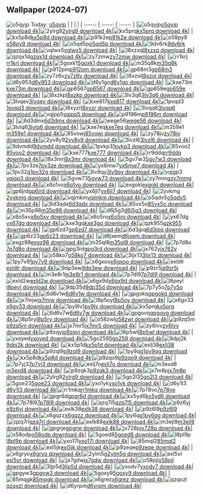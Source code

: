## Wallpaper (2024-07)
![o5qyjp](https://w.wallhaven.cc/full/o5/wallhaven-o5qyjp.jpg) Today: [o5qyjp](https://th.wallhaven.cc/small/o5/o5qyjp.jpg)
|      |      |      |
| :----: | :----: | :----: |
|![o5qyjp](https://th.wallhaven.cc/small/o5/o5qyjp.jpg)[o5qyjp download 4k](https://wallhaven.cc/w/o5qyjp)|![2ylrg9](https://th.wallhaven.cc/small/2y/2ylrg9.jpg)[2ylrg9 download 4k](https://wallhaven.cc/w/2ylrg9)|![kx5prq](https://th.wallhaven.cc/small/kx/kx5prq.jpg)[kx5prq download 4k](https://wallhaven.cc/w/kx5prq)|
|![kx5p8d](https://th.wallhaven.cc/small/kx/kx5p8d.jpg)[kx5p8d download 4k](https://wallhaven.cc/w/kx5p8d)|![p91k2e](https://th.wallhaven.cc/small/p9/p91k2e.jpg)[p91k2e download 4k](https://wallhaven.cc/w/p91k2e)|![o58py9](https://th.wallhaven.cc/small/o5/o58py9.jpg)[o58py9 download 4k](https://wallhaven.cc/w/o58py9)|
|![o5qd5p](https://th.wallhaven.cc/small/o5/o5qd5p.jpg)[o5qd5p download 4k](https://wallhaven.cc/w/o5qd5p)|![9dv6rk](https://th.wallhaven.cc/small/9d/9dv6rk.jpg)[9dv6rk download 4k](https://wallhaven.cc/w/9dv6rk)|![vqlwx5](https://th.wallhaven.cc/small/vq/vqlwx5.jpg)[vqlwx5 download 4k](https://wallhaven.cc/w/vqlwx5)|
|![l8xzxq](https://th.wallhaven.cc/small/l8/l8xzxq.jpg)[l8xzxq download 4k](https://wallhaven.cc/w/l8xzxq)|![qzqx1d](https://th.wallhaven.cc/small/qz/qzqx1d.jpg)[qzqx1d download 4k](https://wallhaven.cc/w/qzqx1d)|![zy7zmw](https://th.wallhaven.cc/small/zy/zy7zmw.jpg)[zy7zmw download 4k](https://wallhaven.cc/w/zy7zmw)|
|![rr1krj](https://th.wallhaven.cc/small/rr/rr1krj.jpg)[rr1krj download 4k](https://wallhaven.cc/w/rr1krj)|![5goxk1](https://th.wallhaven.cc/small/5g/5goxk1.jpg)[5goxk1 download 4k](https://wallhaven.cc/w/5goxk1)|![m35q8k](https://th.wallhaven.cc/small/m3/m35q8k.jpg)[m35q8k download 4k](https://wallhaven.cc/w/m35q8k)|
|![p912pm](https://th.wallhaven.cc/small/p9/p912pm.jpg)[p912pm download 4k](https://wallhaven.cc/w/p912pm)|![gp68m3](https://th.wallhaven.cc/small/gp/gp68m3.jpg)[gp68m3 download 4k](https://wallhaven.cc/w/gp68m3)|![zy7z6v](https://th.wallhaven.cc/small/zy/zy7z6v.jpg)[zy7z6v download 4k](https://wallhaven.cc/w/zy7z6v)|
|![l8xzol](https://th.wallhaven.cc/small/l8/l8xzol.jpg)[l8xzol download 4k](https://wallhaven.cc/w/l8xzol)|![d6y953](https://th.wallhaven.cc/small/d6/d6y953.jpg)[d6y953 download 4k](https://wallhaven.cc/w/d6y953)|![d6y1go](https://th.wallhaven.cc/small/d6/d6y1go.jpg)[d6y1go download 4k](https://wallhaven.cc/w/d6y1go)|
|![kxe73m](https://th.wallhaven.cc/small/kx/kxe73m.jpg)[kxe73m download 4k](https://wallhaven.cc/w/kxe73m)|![gp6567](https://th.wallhaven.cc/small/gp/gp6567.jpg)[gp6567 download 4k](https://wallhaven.cc/w/gp6567)|![gp659e](https://th.wallhaven.cc/small/gp/gp659e.jpg)[gp659e download 4k](https://wallhaven.cc/w/gp659e)|
|![l8xzkp](https://th.wallhaven.cc/small/l8/l8xzkp.jpg)[l8xzkp download 4k](https://wallhaven.cc/w/l8xzkp)|![3lv3q6](https://th.wallhaven.cc/small/3l/3lv3q6.jpg)[3lv3q6 download 4k](https://wallhaven.cc/w/3lv3q6)|![3lvqev](https://th.wallhaven.cc/small/3l/3lvqev.jpg)[3lvqev download 4k](https://wallhaven.cc/w/3lvqev)|
|![kxe817](https://th.wallhaven.cc/small/kx/kxe817.jpg)[kxe817 download 4k](https://wallhaven.cc/w/kxe817)|![1pvqd3](https://th.wallhaven.cc/small/1p/1pvqd3.jpg)[1pvqd3 download 4k](https://wallhaven.cc/w/1pvqd3)|![l8xyzr](https://th.wallhaven.cc/small/l8/l8xyzr.jpg)[l8xyzr download 4k](https://wallhaven.cc/w/l8xyzr)|
|![3lvqq6](https://th.wallhaven.cc/small/3l/3lvqq6.jpg)[3lvqq6 download 4k](https://wallhaven.cc/w/3lvqq6)|![vqjpp5](https://th.wallhaven.cc/small/vq/vqjpp5.jpg)[vqjpp5 download 4k](https://wallhaven.cc/w/vqjpp5)|![p9196m](https://th.wallhaven.cc/small/p9/p9196m.jpg)[p9196m download 4k](https://wallhaven.cc/w/p9196m)|
|![6d3dmx](https://th.wallhaven.cc/small/6d/6d3dmx.jpg)[6d3dmx download 4k](https://wallhaven.cc/w/6d3dmx)|![wege56](https://th.wallhaven.cc/small/we/wege56.jpg)[wege56 download 4k](https://wallhaven.cc/w/wege56)|![3lvlq6](https://th.wallhaven.cc/small/3l/3lvlq6.jpg)[3lvlq6 download 4k](https://wallhaven.cc/w/3lvlq6)|
|![kxe7eq](https://th.wallhaven.cc/small/kx/kxe7eq.jpg)[kxe7eq download 4k](https://wallhaven.cc/w/kxe7eq)|![m359e1](https://th.wallhaven.cc/small/m3/m359e1.jpg)[m359e1 download 4k](https://wallhaven.cc/w/m359e1)|![85vowj](https://th.wallhaven.cc/small/85/85vowj.jpg)[85vowj download 4k](https://wallhaven.cc/w/85vowj)|
|![zy78jv](https://th.wallhaven.cc/small/zy/zy78jv.jpg)[zy78jv download 4k](https://wallhaven.cc/w/zy78jv)|![2yv8y9](https://th.wallhaven.cc/small/2y/2yv8y9.jpg)[2yv8y9 download 4k](https://wallhaven.cc/w/2yv8y9)|![3lvzl6](https://th.wallhaven.cc/small/3l/3lvzl6.jpg)[3lvzl6 download 4k](https://wallhaven.cc/w/3lvzl6)|
|![9dvmdd](https://th.wallhaven.cc/small/9d/9dvmdd.jpg)[9dvmdd download 4k](https://wallhaven.cc/w/9dvmdd)|![1pvkp3](https://th.wallhaven.cc/small/1p/1pvkp3.jpg)[1pvkp3 download 4k](https://wallhaven.cc/w/1pvkp3)|![85voo2](https://th.wallhaven.cc/small/85/85voo2.jpg)[85voo2 download 4k](https://wallhaven.cc/w/85voo2)|
|![kxe777](https://th.wallhaven.cc/small/kx/kxe777.jpg)[kxe777 download 4k](https://wallhaven.cc/w/kxe777)|![rr9ddq](https://th.wallhaven.cc/small/rr/rr9ddq.jpg)[rr9ddq download 4k](https://wallhaven.cc/w/rr9ddq)|![l8x3mr](https://th.wallhaven.cc/small/l8/l8x3mr.jpg)[l8x3mr download 4k](https://wallhaven.cc/w/l8x3mr)|
|![5gv7w3](https://th.wallhaven.cc/small/5g/5gv7w3.jpg)[5gv7w3 download 4k](https://wallhaven.cc/w/5gv7w3)|![7pv3ze](https://th.wallhaven.cc/small/7p/7pv3ze.jpg)[7pv3ze download 4k](https://wallhaven.cc/w/7pv3ze)|![yx6mw7](https://th.wallhaven.cc/small/yx/yx6mw7.jpg)[yx6mw7 download 4k](https://wallhaven.cc/w/yx6mw7)|
|![1pv32g](https://th.wallhaven.cc/small/1p/1pv32g.jpg)[1pv32g download 4k](https://wallhaven.cc/w/1pv32g)|![3lv9qy](https://th.wallhaven.cc/small/3l/3lv9qy.jpg)[3lv9qy download 4k](https://wallhaven.cc/w/3lv9qy)|![vqjgp3](https://th.wallhaven.cc/small/vq/vqjgp3.jpg)[vqjgp3 download 4k](https://wallhaven.cc/w/vqjgp3)|
|![5gvw73](https://th.wallhaven.cc/small/5g/5gvw73.jpg)[5gvw73 download 4k](https://wallhaven.cc/w/5gvw73)|![zy7mmg](https://th.wallhaven.cc/small/zy/zy7mmg.jpg)[zy7mmg download 4k](https://wallhaven.cc/w/zy7mmg)|![x6o1vo](https://th.wallhaven.cc/small/x6/x6o1vo.jpg)[x6o1vo download 4k](https://wallhaven.cc/w/x6o1vo)|
|![exgokl](https://th.wallhaven.cc/small/ex/exgokl.jpg)[exgokl download 4k](https://wallhaven.cc/w/exgokl)|![gp6jrd](https://th.wallhaven.cc/small/gp/gp6jrd.jpg)[gp6jrd download 4k](https://wallhaven.cc/w/gp6jrd)|![yx6jl7](https://th.wallhaven.cc/small/yx/yx6jl7.jpg)[yx6jl7 download 4k](https://wallhaven.cc/w/yx6jl7)|
|![2yvkmg](https://th.wallhaven.cc/small/2y/2yvkmg.jpg)[2yvkmg download 4k](https://wallhaven.cc/w/2yvkmg)|![vqjmkm](https://th.wallhaven.cc/small/vq/vqjmkm.jpg)[vqjmkm download 4k](https://wallhaven.cc/w/vqjmkm)|![o5qdv5](https://th.wallhaven.cc/small/o5/o5qdv5.jpg)[o5qdv5 download 4k](https://wallhaven.cc/w/o5qdv5)|
|![6d3qdx](https://th.wallhaven.cc/small/6d/6d3qdx.jpg)[6d3qdx download 4k](https://wallhaven.cc/w/6d3qdx)|![85vx5o](https://th.wallhaven.cc/small/85/85vx5o.jpg)[85vx5o download 4k](https://wallhaven.cc/w/85vx5o)|![m35p98](https://th.wallhaven.cc/small/m3/m35p98.jpg)[m35p98 download 4k](https://wallhaven.cc/w/m35p98)|
|![d6j5g3](https://th.wallhaven.cc/small/d6/d6j5g3.jpg)[d6j5g3 download 4k](https://wallhaven.cc/w/d6j5g3)|![x6o5xv](https://th.wallhaven.cc/small/x6/x6o5xv.jpg)[x6o5xv download 4k](https://wallhaven.cc/w/x6o5xv)|![x6o5ro](https://th.wallhaven.cc/small/x6/x6o5ro.jpg)[x6o5ro download 4k](https://wallhaven.cc/w/x6o5ro)|
|![yx67dg](https://th.wallhaven.cc/small/yx/yx67dg.jpg)[yx67dg download 4k](https://wallhaven.cc/w/yx67dg)|![kxe3gq](https://th.wallhaven.cc/small/kx/kxe3gq.jpg)[kxe3gq download 4k](https://wallhaven.cc/w/kxe3gq)|![qzk955](https://th.wallhaven.cc/small/qz/qzk955.jpg)[qzk955 download 4k](https://wallhaven.cc/w/qzk955)|
|![gp6zd7](https://th.wallhaven.cc/small/gp/gp6zd7.jpg)[gp6zd7 download 4k](https://wallhaven.cc/w/gp6zd7)|![6d3jpq](https://th.wallhaven.cc/small/6d/6d3jpq.jpg)[6d3jpq download 4k](https://wallhaven.cc/w/6d3jpq)|![gp6z23](https://th.wallhaven.cc/small/gp/gp6z23.jpg)[gp6z23 download 4k](https://wallhaven.cc/w/gp6z23)|
|![d6jxem](https://th.wallhaven.cc/small/d6/d6jxem.jpg)[d6jxem download 4k](https://wallhaven.cc/w/d6jxem)|![exgz98](https://th.wallhaven.cc/small/ex/exgz98.jpg)[exgz98 download 4k](https://wallhaven.cc/w/exgz98)|![m35ql8](https://th.wallhaven.cc/small/m3/m35ql8.jpg)[m35ql8 download 4k](https://wallhaven.cc/w/m35ql8)|
|![7p7d8o](https://th.wallhaven.cc/small/7p/7p7d8o.jpg)[7p7d8o download 4k](https://wallhaven.cc/w/7p7d8o)|![gpg3rd](https://th.wallhaven.cc/small/gp/gpg3rd.jpg)[gpg3rd download 4k](https://wallhaven.cc/w/gpg3rd)|![jx762y](https://th.wallhaven.cc/small/jx/jx762y.jpg)[jx762y download 4k](https://wallhaven.cc/w/jx762y)|
|![o58ko7](https://th.wallhaven.cc/small/o5/o58ko7.jpg)[o58ko7 download 4k](https://wallhaven.cc/w/o58ko7)|![3ljx13](https://th.wallhaven.cc/small/3l/3ljx13.jpg)[3ljx13 download 4k](https://wallhaven.cc/w/3ljx13)|![1py7v9](https://th.wallhaven.cc/small/1p/1py7v9.jpg)[1py7v9 download 4k](https://wallhaven.cc/w/1py7v9)|
|![x6gxoo](https://th.wallhaven.cc/small/x6/x6gxoo.jpg)[x6gxoo download 4k](https://wallhaven.cc/w/x6gxoo)|![exldlr](https://th.wallhaven.cc/small/ex/exldlr.jpg)[exldlr download 4k](https://wallhaven.cc/w/exldlr)|![9dp3ew](https://th.wallhaven.cc/small/9d/9dp3ew.jpg)[9dp3ew download 4k](https://wallhaven.cc/w/9dp3ew)|
|![p9zr5j](https://th.wallhaven.cc/small/p9/p9zr5j.jpg)[p9zr5j download 4k](https://wallhaven.cc/w/p9zr5j)|![m3e8r1](https://th.wallhaven.cc/small/m3/m3e8r1.jpg)[m3e8r1 download 4k](https://wallhaven.cc/w/m3e8r1)|![7p7dl9](https://th.wallhaven.cc/small/7p/7p7dl9.jpg)[7p7dl9 download 4k](https://wallhaven.cc/w/7p7dl9)|
|![exld2w](https://th.wallhaven.cc/small/ex/exld2w.jpg)[exld2w download 4k](https://wallhaven.cc/w/exld2w)|![x6gx9d](https://th.wallhaven.cc/small/x6/x6gx9d.jpg)[x6gx9d download 4k](https://wallhaven.cc/w/x6gx9d)|![l8peyl](https://th.wallhaven.cc/small/l8/l8peyl.jpg)[l8peyl download 4k](https://wallhaven.cc/w/l8peyl)|
|![9dp35d](https://th.wallhaven.cc/small/9d/9dp35d.jpg)[9dp35d download 4k](https://wallhaven.cc/w/9dp35d)|![7p7y5o](https://th.wallhaven.cc/small/7p/7p7y5o.jpg)[7p7y5o download 4k](https://wallhaven.cc/w/7p7y5o)|![6d6v1w](https://th.wallhaven.cc/small/6d/6d6v1w.jpg)[6d6v1w download 4k](https://wallhaven.cc/w/6d6v1w)|
|![gpgokq](https://th.wallhaven.cc/small/gp/gpgokq.jpg)[gpgokq download 4k](https://wallhaven.cc/w/gpgokq)|![jx7mjw](https://th.wallhaven.cc/small/jx/jx7mjw.jpg)[jx7mjw download 4k](https://wallhaven.cc/w/jx7mjw)|![l8p5oy](https://th.wallhaven.cc/small/l8/l8p5oy.jpg)[l8p5oy download 4k](https://wallhaven.cc/w/l8p5oy)|
|![x6gv33](https://th.wallhaven.cc/small/x6/x6gv33.jpg)[x6gv33 download 4k](https://wallhaven.cc/w/x6gv33)|![1py9lv](https://th.wallhaven.cc/small/1p/1py9lv.jpg)[1py9lv download 4k](https://wallhaven.cc/w/1py9lv)|![kx5prq](https://th.wallhaven.cc/small/kx/kx5prq.jpg)[kx5prq download 4k](https://wallhaven.cc/w/kx5prq)|
|![6d6v7w](https://th.wallhaven.cc/small/6d/6d6v7w.jpg)[6d6v7w download 4k](https://wallhaven.cc/w/6d6v7w)|![gpgovq](https://th.wallhaven.cc/small/gp/gpgovq.jpg)[gpgovq download 4k](https://wallhaven.cc/w/gpgovq)|![l8p5ry](https://th.wallhaven.cc/small/l8/l8p5ry.jpg)[l8p5ry download 4k](https://wallhaven.cc/w/l8p5ry)|
|![o58zwl](https://th.wallhaven.cc/small/o5/o58zwl.jpg)[o58zwl download 4k](https://wallhaven.cc/w/o58zwl)|![p9zq5m](https://th.wallhaven.cc/small/p9/p9zq5m.jpg)[p9zq5m download 4k](https://wallhaven.cc/w/p9zq5m)|![jx7mr5](https://th.wallhaven.cc/small/jx/jx7mr5.jpg)[jx7mr5 download 4k](https://wallhaven.cc/w/jx7mr5)|
|![zy6lvv](https://th.wallhaven.cc/small/zy/zy6lvv.jpg)[zy6lvv download 4k](https://wallhaven.cc/w/zy6lvv)|![p9zqyj](https://th.wallhaven.cc/small/p9/p9zqyj.jpg)[p9zqyj download 4k](https://wallhaven.cc/w/p9zqyj)|![l8p5wl](https://th.wallhaven.cc/small/l8/l8p5wl.jpg)[l8p5wl download 4k](https://wallhaven.cc/w/l8p5wl)|
|![yxoyed](https://th.wallhaven.cc/small/yx/yxoyed.jpg)[yxoyed download 4k](https://wallhaven.cc/w/yxoyed)|![5go259](https://th.wallhaven.cc/small/5g/5go259.jpg)[5go259 download 4k](https://wallhaven.cc/w/5go259)|![9dpj2k](https://th.wallhaven.cc/small/9d/9dpj2k.jpg)[9dpj2k download 4k](https://wallhaven.cc/w/9dpj2k)|
|![kx5p1d](https://th.wallhaven.cc/small/kx/kx5p1d.jpg)[kx5p1d download 4k](https://wallhaven.cc/w/kx5p1d)|![exlj38](https://th.wallhaven.cc/small/ex/exlj38.jpg)[exlj38 download 4k](https://wallhaven.cc/w/exlj38)|![p9zql9](https://th.wallhaven.cc/small/p9/p9zql9.jpg)[p9zql9 download 4k](https://wallhaven.cc/w/p9zql9)|
|![1py9qg](https://th.wallhaven.cc/small/1p/1py9qg.jpg)[1py9qg download 4k](https://wallhaven.cc/w/1py9qg)|![kx5p8d](https://th.wallhaven.cc/small/kx/kx5p8d.jpg)[kx5p8d download 4k](https://wallhaven.cc/w/kx5p8d)|![p9zqo9](https://th.wallhaven.cc/small/p9/p9zqo9.jpg)[p9zqo9 download 4k](https://wallhaven.cc/w/p9zqo9)|
|![7p7yj3](https://th.wallhaven.cc/small/7p/7p7yj3.jpg)[7p7yj3 download 4k](https://wallhaven.cc/w/7p7yj3)|![exlj7o](https://th.wallhaven.cc/small/ex/exlj7o.jpg)[exlj7o download 4k](https://wallhaven.cc/w/exlj7o)|![m3exd8](https://th.wallhaven.cc/small/m3/m3exd8.jpg)[m3exd8 download 4k](https://wallhaven.cc/w/m3exd8)|
|![p9zqk3](https://th.wallhaven.cc/small/p9/p9zqk3.jpg)[p9zqk3 download 4k](https://wallhaven.cc/w/p9zqk3)|![jx7m8p](https://th.wallhaven.cc/small/jx/jx7m8p.jpg)[jx7m8p download 4k](https://wallhaven.cc/w/jx7m8p)|![2ylrg9](https://th.wallhaven.cc/small/2y/2ylrg9.jpg)[2ylrg9 download 4k](https://wallhaven.cc/w/2ylrg9)|
|![5go2l3](https://th.wallhaven.cc/small/5g/5go2l3.jpg)[5go2l3 download 4k](https://wallhaven.cc/w/5go2l3)|![5goe23](https://th.wallhaven.cc/small/5g/5goe23.jpg)[5goe23 download 4k](https://wallhaven.cc/w/5goe23)|![yxo1yk](https://th.wallhaven.cc/small/yx/yxo1yk.jpg)[yxo1yk download 4k](https://wallhaven.cc/w/yxo1yk)|
|![d6y1l3](https://th.wallhaven.cc/small/d6/d6y1l3.jpg)[d6y1l3 download 4k](https://wallhaven.cc/w/d6y1l3)|![rr1mkq](https://th.wallhaven.cc/small/rr/rr1mkq.jpg)[rr1mkq download 4k](https://wallhaven.cc/w/rr1mkq)|![7p78vo](https://th.wallhaven.cc/small/7p/7p78vo.jpg)[7p78vo download 4k](https://wallhaven.cc/w/7p78vo)|
|![gpgr6d](https://th.wallhaven.cc/small/gp/gpgr6d.jpg)[gpgr6d download 4k](https://wallhaven.cc/w/gpgr6d)|![kx5yd6](https://th.wallhaven.cc/small/kx/kx5yd6.jpg)[kx5yd6 download 4k](https://wallhaven.cc/w/kx5yd6)|![7p78l9](https://th.wallhaven.cc/small/7p/7p78l9.jpg)[7p78l9 download 4k](https://wallhaven.cc/w/7p78l9)|
|![qzq7l5](https://th.wallhaven.cc/small/qz/qzq7l5.jpg)[qzq7l5 download 4k](https://wallhaven.cc/w/qzq7l5)|![p9z6yj](https://th.wallhaven.cc/small/p9/p9z6yj.jpg)[p9z6yj download 4k](https://wallhaven.cc/w/p9z6yj)|![exlk38](https://th.wallhaven.cc/small/ex/exlk38.jpg)[exlk38 download 4k](https://wallhaven.cc/w/exlk38)|
|![p9z6l9](https://th.wallhaven.cc/small/p9/p9z6l9.jpg)[p9z6l9 download 4k](https://wallhaven.cc/w/p9z6l9)|![x6gqzz](https://th.wallhaven.cc/small/x6/x6gqzz.jpg)[x6gqzz download 4k](https://wallhaven.cc/w/x6gqzz)|![1py6qg](https://th.wallhaven.cc/small/1p/1py6qg.jpg)[1py6qg download 4k](https://wallhaven.cc/w/1py6qg)|
|![qzq7rl](https://th.wallhaven.cc/small/qz/qzq7rl.jpg)[qzq7rl download 4k](https://wallhaven.cc/w/qzq7rl)|![exlk88](https://th.wallhaven.cc/small/ex/exlk88.jpg)[exlk88 download 4k](https://wallhaven.cc/w/exlk88)|![m3ejl9](https://th.wallhaven.cc/small/m3/m3ejl9.jpg)[m3ejl9 download 4k](https://wallhaven.cc/w/m3ejl9)|
|![gpgrje](https://th.wallhaven.cc/small/gp/gpgrje.jpg)[gpgrje download 4k](https://wallhaven.cc/w/gpgrje)|![jx728p](https://th.wallhaven.cc/small/jx/jx728p.jpg)[jx728p download 4k](https://wallhaven.cc/w/jx728p)|![o58odp](https://th.wallhaven.cc/small/o5/o58odp.jpg)[o58odp download 4k](https://wallhaven.cc/w/o58odp)|
|![5goed8](https://th.wallhaven.cc/small/5g/5goed8.jpg)[5goed8 download 4k](https://wallhaven.cc/w/5goed8)|![l8pl9p](https://th.wallhaven.cc/small/l8/l8pl9p.jpg)[l8pl9p download 4k](https://wallhaven.cc/w/l8pl9p)|![yxo17l](https://th.wallhaven.cc/small/yx/yxo17l.jpg)[yxo17l download 4k](https://wallhaven.cc/w/yxo17l)|
|![85mql2](https://th.wallhaven.cc/small/85/85mql2.jpg)[85mql2 download 4k](https://wallhaven.cc/w/85mql2)|![exl5jk](https://th.wallhaven.cc/small/ex/exl5jk.jpg)[exl5jk download 4k](https://wallhaven.cc/w/exl5jk)|![p9zeqe](https://th.wallhaven.cc/small/p9/p9zeqe.jpg)[p9zeqe download 4k](https://wallhaven.cc/w/p9zeqe)|
|![x6gryo](https://th.wallhaven.cc/small/x6/x6gryo.jpg)[x6gryo download 4k](https://wallhaven.cc/w/x6gryo)|![2ylm5g](https://th.wallhaven.cc/small/2y/2ylm5g.jpg)[2ylm5g download 4k](https://wallhaven.cc/w/2ylm5g)|![exl5vr](https://th.wallhaven.cc/small/ex/exl5vr.jpg)[exl5vr download 4k](https://wallhaven.cc/w/exl5vr)|
|![jx7gdw](https://th.wallhaven.cc/small/jx/jx7gdw.jpg)[jx7gdw download 4k](https://wallhaven.cc/w/jx7gdw)|![o58pjl](https://th.wallhaven.cc/small/o5/o58pjl.jpg)[o58pjl download 4k](https://wallhaven.cc/w/o58pjl)|![3ljp5d](https://th.wallhaven.cc/small/3l/3ljp5d.jpg)[3ljp5d download 4k](https://wallhaven.cc/w/3ljp5d)|
|![yxodv7](https://th.wallhaven.cc/small/yx/yxodv7.jpg)[yxodv7 download 4k](https://wallhaven.cc/w/yxodv7)|![gpgyw3](https://th.wallhaven.cc/small/gp/gpgyw3.jpg)[gpgyw3 download 4k](https://wallhaven.cc/w/gpgyw3)|![5goxy9](https://th.wallhaven.cc/small/5g/5goxy9.jpg)[5goxy9 download 4k](https://wallhaven.cc/w/5goxy9)|
|![85mqgk](https://th.wallhaven.cc/small/85/85mqgk.jpg)[85mqgk download 4k](https://wallhaven.cc/w/85mqgk)|![x6grez](https://th.wallhaven.cc/small/x6/x6grez.jpg)[x6grez download 4k](https://wallhaven.cc/w/x6grez)|![qzqxzl](https://th.wallhaven.cc/small/qz/qzqxzl.jpg)[qzqxzl download 4k](https://wallhaven.cc/w/qzqxzl)|
|![d6yrpm](https://th.wallhaven.cc/small/d6/d6yrpm.jpg)[d6yrpm download 4k](https://wallhaven.cc/w/d6yrpm)|
